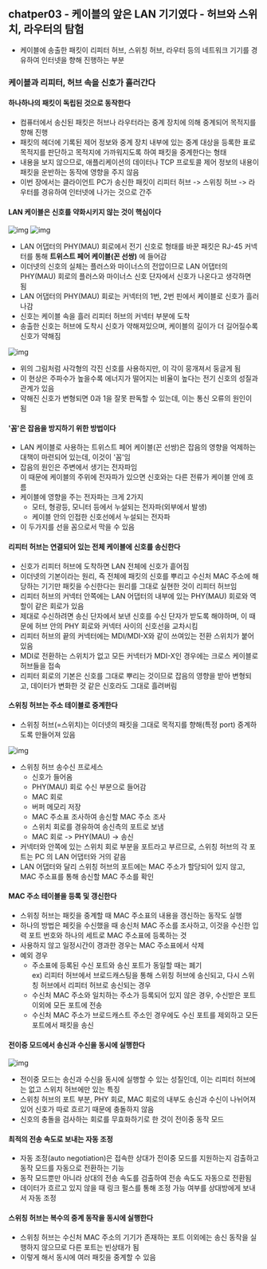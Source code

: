 ## chatper03 - 케이블의 앞은 LAN 기기였다 - 허브와 스위치, 라우터의 탐험
- 케이블에 송출한 패킷이 리피터 허브, 스위칭 허브, 라우터 등의 네트워크 기기를 경유하여 인터넷을 향해 진행하는 부분 

### 케이블과 리피터, 허브 속을 신호가 흘러간다
#### 하나하나의 패킷이 독립된 것으로 동작한다
- 컴퓨터에서 송신된 패킷은 허브나 라우터라는 중계 장치에 의해 중계되어 목적지를 향해 진행
- 패킷의 헤더에 기록된 제어 정보와 중계 장치 내부에 있는 중계 대상을 등록한 표로 목적지를 판단하고 목적지에 가까워지도록 하여 패킷을 중계한다는 형태
- 내용을 보지 않으므로, 애플리케이션의 데이터나 TCP 프로토콜 제어 정보의 내용이 패킷을 운반하는 동작에 영향을 주지 않음
- 이번 장에서는 클라이언트 PC가 송신한 패킷이 리피터 허브 -> 스위칭 허브 -> 라우터를 경유하여 인터넷에 나가는 것으로 간주

#### LAN 케이블은 신호를 약화시키지 않는 것이 핵심이다
![img](https://github.com/koni114/TIL/blob/master/Network/lecture/one_percent_network/img/network_15.png)
![img](https://github.com/koni114/TIL/blob/master/Network/lecture/one_percent_network/img/network_16.png)

- LAN 어댑터의 PHY(MAU) 회로에서 전기 신호로 형태를 바꾼 패킷은 RJ-45 커넥터를 통해 <b>트위스트 페어 케이블(꼰 선쌍)</b> 에 들어감
- 이더넷의 신호의 실체는 플러스와 마이너스의 전압이므로 LAN 어댑터의 PHY(MAU) 회로의 플러스와 마이너스 신호 단자에서 신호가 나온다고 생각하면 됨
- LAN 어댑터의 PHY(MAU) 회로는 커넥터의 1번, 2번 핀에서 케이블로 신호가 흘러나감
- 신호는 케이블 속을 흘러 리피터 허브의 커넥터 부분에 도착
- 송출한 신호는 허브에 도착시 신호가 약해져있으며, 케이블의 길이가 더 길어질수록 신호가 약해짐

![img](https://github.com/koni114/TIL/blob/master/Network/lecture/one_percent_network/img/network_17.png)

- 위의 그림처럼 사각형의 각진 신호를 사용하지만, 이 각이 뭉개져서 둥글게 됨
- 이 현상은 주파수가 높을수록 에너지가 떨어지는 비율이 높다는 전기 신호의 성질과 관계가 있음
- 약해진 신호가 변형되면 0과 1을 잘못 판독할 수 있는데, 이는 통신 오류의 원인이 됨

#### '꼼'은 잡음을 방지하기 위한 방법이다
- LAN 케이블로 사용하는 트위스트 페어 케이블(꼰 선쌍)은 잡음의 영향을 억제하는 대책이 마련되어 있는데, 이것이 '꼼'임
- 잡음의 원인은 주변에서 생기는 전자파임  
  이 때문에 케이블의 주위에 전자파가 있으면 신호와는 다른 전류가 케이블 안에 흐름
- 케이블에 영향을 주는 전자파는 크게 2가지
  - 모터, 형광등, 모니터 등에서 누설되는 전자파(외부에서 발생)
  - 케이블 안의 인접한 신호선에서 누설되는 전자파
- 이 두가지를 선을 꼼으로서 막을 수 있음

#### 리피터 허브는 연결되어 있는 전체 케이블에 신호를 송신한다
- 신호가 리피터 허브에 도착하면 LAN 전체에 신호가 흩어짐
- 이더넷의 기본이라는 원리, 즉 전체에 패킷의 신호를 뿌리고 수신처 MAC 주소에 해당하는 기기만 패킷을 수신한다는 원리를 그대로 실현한 것이 리피터 허브임
- 리피터 허브의 커넥터 안쪽에는 LAN 어댑터의 내부에 있는 PHY(MAU) 회로와 역할이 같은 회로가 있음
- 제대로 수신하려면 송신 단자에서 보낸 신호를 수신 단자가 받도록 해야하며, 이 때문에 허브 안의 PHY 회로와 커넥터 사이의 신호선을 교차시킴
- 리피터 허브의 끝의 커넥터에는 MDI/MDI-X와 같이 쓰여있는 전환 스위치가 붙어있음
- MDI로 전환하는 스위치가 없고 모든 커넥터가 MDI-X인 경우에는 크로스 케이블로 허브들을 접속
- 리피터 회로의 기본은 신호를 그대로 뿌리는 것이므로 잡음의 영향을 받아 변형되고, 데이터가 변화한 것 같은 신호라도 그대로 흘려버림

#### 스위칭 허브는 주소 테이블로 중계한다
- 스위칭 허브(=스위치)는 이더넷의 패킷을 그대로 목적지를 향해(특정 port) 중계하도록 만들어져 있음

![img](https://github.com/koni114/TIL/blob/master/Network/lecture/one_percent_network/img/network_18.png)

- 스위칭 허브 송수신 프로세스 
  - 신호가 들어옴 
  - PHY(MAU) 회로 수신 부분으로 들어감 
  - MAC 회로 
  - 버퍼 메모리 저장
  - MAC 주소표 조사하여 송신할 MAC 주소 조사
  - 스위치 회로를 경유하여 송신측의 포트로 보냄
  - MAC 회로 -> PHY(MAU) -> 송신 
- 커넥터와 안쪽에 있는 스위치 회로 부분을 포트라고 부르므로, 스위칭 허브의 각 포트는 PC 의 LAN 어댑터와 거의 같음
- LAN 어댑터와 달리 스위칭 허브의 포트에는 MAC 주소가 할당되어 있지 않고, MAC 주소표를 통해 송신할 MAC 주소를 확인

#### MAC 주소 테이블을 등록 및 갱신한다
- 스위칭 허브는 패킷을 중계할 때 MAC 주소표의 내용을 갱신하는 동작도 실행
- 하나의 방법은 페킷을 수신했을 때 송신처 MAC 주소를 조사하고, 이것을 수신한 입력 포트 번호와 하나의 세트로 MAC 주소표에 등록하는 것
- 사용하지 않고 일정시간이 경과한 경우는 MAC 주소표에서 삭제
- 예외 경우
  - 주소표에 등록된 수신 포트와 송신 포트가 동일할 때는 폐기  
    ex) 리피터 허브에서 브로드캐스팅을 통해 스위칭 허브에 송신되고, 다시 스위칭 허브에서 리피터 허브로 송신되는 경우
  - 수신처 MAC 주소와 일치하는 주소가 등록되어 있지 않은 경우, 수신받은 포트 이외에 모든 포트에 전송
  - 수신처 MAC 주소가 브로드캐스트 주소인 경우에도 수신 포트를 제외하고 모든 포트에서 패킷을 송신

#### 전이중 모드에서 송신과 수신을 동시에 실행한다
![img](https://github.com/koni114/TIL/blob/master/Network/lecture/one_percent_network/img/network_19.png)

- 전이중 모드는 송신과 수신을 동시에 실행할 수 있는 성질인데, 이는 리피터 허브에는 없고 스위치 허브에만 있는 특징
- 스위칭 허브의 포트 부분, PHY 회로, MAC 회로의 내부도 송신과 수신이 나뉘어져 있어 신호가 따로 흐르기 때문에 충돌하지 않음
- 신호의 충돌을 검사하는 회로를 무효화하기로 한 것이 전이중 동작 모드 

#### 최적의 전송 속도로 보내는 자동 조정
- 자동 조정(auto negotiation)은 접속한 상대가 전이중 모드를 지원하는지 검출하고 동작 모드를 자동으로 전환하는 기능
- 동작 모드뿐만 아니라 상대의 전송 속도를 검출하여 전송 속도도 자동으로 전환됨
- 데이터가 흐르고 있지 않을 때 링크 펄스를 통해 조정 가능 여부를 상대방에게 보내서 자동 조정

#### 스위칭 허브는 복수의 중계 동작을 동시에 실행한다
- 스위칭 허브는 수신처 MAC 주소의 기기가 존재하는 포트 이외에는 송신 동작을 실행하지 않으므로 다른 포트는 빈상태가 됨
- 이렇게 해서 동시에 여러 패킷을 중계할 수 있음


